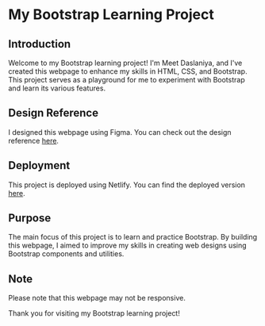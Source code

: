 # My Bootstrap Learning Project

## Introduction
Welcome to my Bootstrap learning project! I'm Meet Daslaniya, and I've created this webpage to enhance my skills in HTML, CSS, and Bootstrap. This project serves as a playground for me to experiment with Bootstrap and learn its various features.

## Design Reference
I designed this webpage using Figma. You can check out the design reference [here](https://www.figma.com/file/ybAXObOxwhQZmM1QNHemMC/Demo?type=design&node-id=2%3A2&mode=design&t=wtKk0JmC0dLlyRpN-1).

## Deployment
This project is deployed using Netlify. You can find the deployed version [here](https://662f460ad291c38290ab47b1--inspiring-halva-0e0631.netlify.app/).

## Purpose
The main focus of this project is to learn and practice Bootstrap. By building this webpage, I aimed to improve my skills in creating web designs using Bootstrap components and utilities.

## Note
Please note that this webpage may not be responsive.

Thank you for visiting my Bootstrap learning project!
